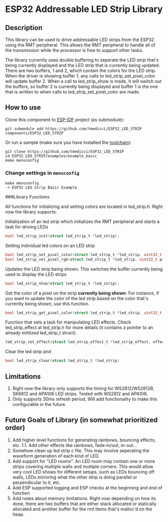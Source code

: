 # ESP32 Addressable LED Strip Library

## Description
This library can be used to drive addressable LED strips from the ESP32 using the RMT peripheral. This allows the RMT peripheral to handle all of the transmission while the processor is free to support other tasks.

The library currently uses double buffering to seperate the LED strip that's being currently displayed and the LED strip that is currently being updated. There are two buffers, 1 and 2, which contain the colors for the LED strip. When the driver is showing buffer 1, any calls to led_strip_set_pixel_color will update buffer 2. When a call to led_strip_show is made, it will switch out the buffers, so buffer 2 is currently being displayed and buffer 1 is the one that is written to when calls to led_strip_set_pixel_color are made.

## How to use

Clone this component to [ESP-IDF](https://github.com/espressif/esp-idf) project (as submodule): 
```
git submodule add https://github.com/tmedicci/ESP32_LED_STRIP components/ESP32_LED_STRIP
```

Or run a sample (make sure you have installed the [toolchain](http://esp-idf.readthedocs.io/en/latest/get-started/index.html#setup-toolchain)): 

```
git clone https://github.com/tmedicci/ESP32_LED_STRIP
cd ESP32_LED_STRIP/examples/example_basic
make menuconfig
```
### Change settings in `menuconfig`

```
make menuconfig 
-> ESP32 LED Strip Basic Example 
```
###Library Functions

All functions for initializing and setting colors are located in led_strip.h. Right now the library supports:

Initialization of an led strip which initializes the RMT peripheral and starts a task for driving LEDs
```c
bool led_strip_init(struct led_strip_t *led_strip);
```

Setting individual led colors on an LED strip
```c
bool led_strip_set_pixel_color(struct led_strip_t *led_strip, uint32_t pixel_num, struct led_color_t *color);
bool led_strip_set_pixel_rgb(struct led_strip_t *led_strip, uint32_t pixel_num, uint8_t red, uint8_t green, uint8_t blue);
```

Updates the LED strip being shown. This switches the buffer currently being used to display the LED strips
```c
bool led_strip_show(struct led_strip_t *led_strip);
```

Get the color of a pixel on the strip **currently being shown**. For instance, if you want to update the color of the led strip based on the color that's currently being shown, use this function.
```c
bool led_strip_get_pixel_color(struct led_strip_t *led_strip, uint32_t pixel_num, struct led_color_t *color);
```

Function that sets a task for manipulating LED effects. Check led_strip_effect at led_strip.h for more details (it contains a pointer to an already initilized led_strip_t struct). 
```c
led_strip_set_effect(struct led_strip_effect_t *led_strip_effect, effect_type_t effect_type, struct led_color_t *effect_color, uint8_t effect_speed);
```

Clear the led strip and 
```c
bool led_strip_clear(struct led_strip_t *led_strip)
```

## Limitations
1. Right now the library only supports the timing for WS2812/WS2812B, SK6812 and APA106 LED strips. Tested with WS2812 and APA106.
2. Only supports 30ms refresh period. Will add functionality to make this configurable in the future.

## Future Goals of Library (in somewhat prioritized order)
1. Add higher level functions for generating rainbows, bouncing effects, etc.
1.1. Add other effects like rainbows, fade-in/out, in-out...
2. Somehow clean up led strip c file. This may involve seperating the waveform generation of each kind of LED.
3. Add support for "LED rooms". An LED room may contain one or more strips covering multiple walls and multiple corners. This would allow very cool LED shows for different setups, such as LEDs bouncing off walls, LEDs mirroring what the other strip is doing parallel or perpendicular to it, etc.
5. Add ESP supported logging and ESP checks at the beginning and end of function
6. Add notes about memory limitations. Right now depending on how its done, there are two buffers that are either stack allocated or statically allocated and another buffer for the rmt items that's malloc'd on the heap.
